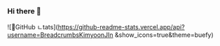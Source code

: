 ### Hi there 👋

<!--
**KimyoonJIn/KimyoonJIn** is a ✨ _special_ ✨ repository because its `README.md` (this file) appears on your GitHub profile.

Here are some ideas to get you started:

- 🔭 I’m currently working on ...
- 🌱 I’m currently learning ...
- 👯 I’m looking to collaborate on ...
- 🤔 I’m looking for help with ...
- 💬 Ask me about ...
- 📫 How to reach me: ...
- 😄 Pronouns: ...
- ⚡ Fun fact: ...
-->

![GitHub ㄴtats](https://github-readme-stats.vercel.app/api?username=BreadcrumbsKimyoonJIn
&show_icons=true&theme=buefy)
